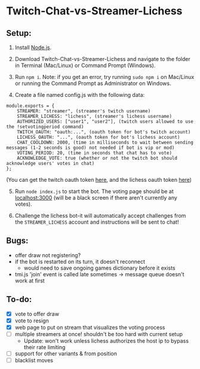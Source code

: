 # Twitch-Chat-vs-Streamer-Lichess

## Setup:

1) Install [Node.js](https://nodejs.org/en/download/).

2) Download Twitch-Chat-vs-Streamer-Lichess and navigate to the folder in Terminal (Mac/Linux) or Command Prompt (Windows).

3) Run `npm i`. Note: if you get an error, try running `sudo npm i` on Mac/Linux or running the Command Prompt as Administrator on Windows.

4) Create a file named config.js with the following data:
```
module.exports = {
	STREAMER: "streamer", (streamer's twitch username)
	STREAMER_LICHESS: "lichess", (streamer's lichess username)
	AUTHORIZED_USERS: ["user1", "user2"], (twitch users allowed to use the !setvotingperiod command)
	TWITCH_OAUTH: "oauth:...", (oauth token for bot's twitch account)
	LICHESS_OAUTH: "...", (oauth token for bot's lichess account)
	CHAT_COOLDOWN: 2000, (time in milliseconds to wait between sending messages (1-2 seconds is good) not needed if bot is vip or mod)
	VOTING_PERIOD: 20, (time in seconds that chat has to vote)
	ACKNOWLEDGE_VOTE: true (whether or not the twitch bot should acknowledge users' votes in chat)
};
```

(You can get the twitch oauth token [here](https://twitchapps.com/tmi/), and the lichess oauth token [here](https://lichess.org/api#operation/botAccountUpgrade))

5) Run `node index.js` to start the bot. The voting page should be at [localhost:3000](localhost:3000) (will be a black screen if there aren't currently any votes).

6) Challenge the lichess bot-it will automatically accept challenges from the `STREAMER_LICHESS` account and instructions will be sent to chat!

## Bugs:
 - offer draw not registering?
 - if the bot is restarted on its turn, it doesn't reconnect
 	- would need to save ongoing games dictionary before it exists
 - tmi.js 'join' event is called late sometimes -> message queue doesn't work at first

## To-do:
 - [x] vote to offer draw
 - [x] vote to resign
 - [x] web page to put on stream that visualizes the voting process
 - [ ] multiple streamers at once! shouldn't be too hard with current setup
 	- Update: won't work unless lichess authorizes the host ip to bypass their rate limiting
 - [ ] support for other variants & from position
 - [ ] blacklist moves
